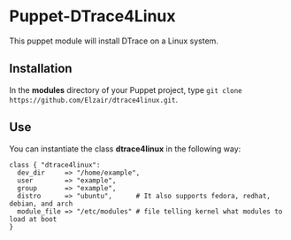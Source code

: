 Puppet-DTrace4Linux
===================

This puppet module will install DTrace on a Linux system.

Installation
------------

In the **modules** directory of your Puppet project, type `git clone https://github.com/Elzair/dtrace4linux.git`.

Use
---

You can instantiate the class **dtrace4linux** in the following way:

    class { "dtrace4linux":
      dev_dir     => "/home/example",
      user        => "example",
      group       => "example",
      distro      => "ubuntu",      # It also supports fedora, redhat, debian, and arch
      module_file => "/etc/modules" # file telling kernel what modules to load at boot
    }
